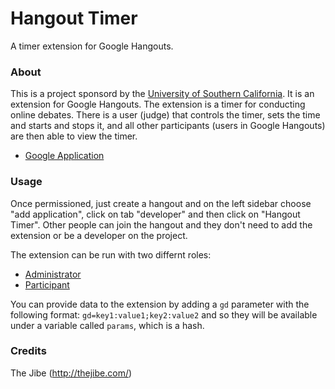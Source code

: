 Hangout Timer
=============

A timer extension for Google Hangouts.

### About

This is a project sponsord by the [University of Southern California](http://www.usc.edu). It is an extension for Google Hangouts. The extension is a timer for conducting online debates. There is a user (judge) that controls the timer, sets the time and starts and stops it, and all other  participants (users in Google Hangouts) are then able to view the timer.

* [Google Application](https://console.developers.google.com/project/caiosba-timer?authuser=1)

### Usage

Once permissioned, just create a hangout and on the left sidebar choose "add application", click on tab "developer" and then click on 
"Hangout Timer". Other people can join the hangout and they don't need to add the extension or be a developer on the project.

The extension can be run with two differnt roles:
* [Administrator](https://plus.google.com/hangouts/_/?gid=223741802818&gd=admin:true)
* [Participant](https://plus.google.com/hangouts/_/?gid=1059259466031)

You can provide data to the extension by adding a `gd` parameter with the following format: `gd=key1:value1;key2:value2` and so
they will be available under a variable called `params`, which is a hash.


### Credits

The Jibe (http://thejibe.com/)